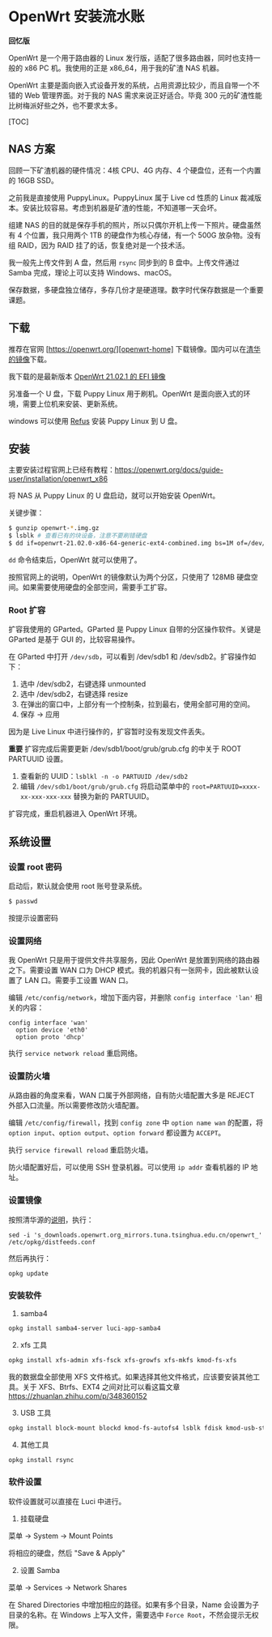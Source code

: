# OpenWrt 安装流水账

**回忆版**

OpenWrt 是一个用于路由器的 Linux 发行版，适配了很多路由器，同时也支持一般的 x86 PC 机。我使用的正是 x86_64，用于我的矿渣 NAS 机器。

OpenWrt 主要是面向嵌入式设备开发的系统，占用资源比较少，而且自带一个不错的 Web 管理界面。对于我的 NAS 需求来说正好适合。毕竟 300 元的矿渣性能比树梅派好些之外，也不要求太多。

[TOC]

## NAS 方案

回顾一下矿渣机器的硬件情况：4核 CPU、4G 内存、4 个硬盘位，还有一个内置的 16GB SSD。

之前我是直接使用 PuppyLinux。PuppyLinux 属于 Live cd 性质的 Linux 裁减版本。安装比较容易。考虑到机器是矿渣的性能，不知道哪一天会坏。

组建 NAS 的目的就是保存手机的照片，所以只偶尔开机上传一下照片。硬盘虽然有 4 个位置，我只用两个 1TB 的硬盘作为核心存储，有一个 500G 放杂物。没有组 RAID，因为 RAID 挂了的话，恢复绝对是一个技术活。

我一般先上传文件到 A 盘，然后用 `rsync` 同步到的 B 盘中。上传文件通过 Samba 完成，理论上可以支持 Windows、macOS。 

保存数据，多硬盘独立储存，多存几份才是硬道理。数字时代保存数据是一个重要课题。

## 下载

推荐在官网 [https://openwrt.org/][openwrt-home] 下载镜像。国内可以在[清华的镜像][openwrt-mirror]下载。

我下载的是最新版本 [OpenWrt 21.02.1 的 EFI 镜像][openwrt-efi-img]

[openwrt-home]: https://openwrt.org/
[openwrt-mirror]: https://mirrors.tuna.tsinghua.edu.cn/openwrt/
[openwrt-efi-img]: https://mirrors.tuna.tsinghua.edu.cn/openwrt/releases/21.02.1/targets/x86/64/openwrt-21.02.1-x86-64-generic-ext4-combined-efi.img.gz

另准备一个 U 盘，下载 Puppy Linux 用于刷机。OpenWrt 是面向嵌入式的环境，需要上位机来安装、更新系统。

[puppy-linux-download]: https://puppylinux.com/index.html#download

windows 可以使用 [Refus](https://rufus.ie/zh/) 安装 Puppy Linux 到 U 盘。

## 安装

主要安装过程官网上已经有教程：https://openwrt.org/docs/guide-user/installation/openwrt_x86

将 NAS 从 Puppy Linux 的 U 盘启动，就可以开始安装 OpenWrt。

关键步骤：

```sh
$ gunzip openwrt-*.img.gz
$ lsblk # 查看已有的块设备，注意不要刷错硬盘
$ dd if=openwrt-21.02.0-x86-64-generic-ext4-combined.img bs=1M of=/dev/sdX # 在我的机器上是 /dev/sdb
```

`dd` 命令结束后，OpenWrt 就可以使用了。

按照官网上的说明，OpenWrt 的镜像默认为两个分区，只使用了 128MB 硬盘空间。如果需要使用硬盘的全部空间，需要手工扩容。

### Root 扩容

扩容我使用的 GParted。GParted 是 Puppy Linux 自带的分区操作软件。关键是 GParted 是基于 GUI 的，比较容易操作。

在 GParted 中打开 `/dev/sdb`，可以看到 /dev/sdb1 和 /dev/sdb2。扩容操作如下：

1. 选中 /dev/sdb2，右键选择 unmounted
2. 选中 /dev/sdb2，右键选择 resize
3. 在弹出的窗口中，上部分有一个控制条，拉到最右，使用全部可用的空间。
4. 保存 -> 应用

因为是 Live Linux 中进行操作的，扩容暂时没有发现文件丢失。

**重要** 扩容完成后需要更新 /dev/sdb1/boot/grub/grub.cfg 的中关于 ROOT PARTUUID 设置。

1. 查看新的 UUID：`lsblkl -n -o PARTUUID /dev/sdb2`
2. 编辑 `/dev/sdb1/boot/grub/grub.cfg` 将启动菜单中的 `root=PARTUUID=xxxx-xx-xxx-xxx-xxx` 替换为新的 PARTUUID。

扩容完成，重启机器进入 OpenWrt 环境。

## 系统设置

### 设置 root 密码

启动后，默认就会使用 root 账号登录系统。

```sh
$ passwd
```

按提示设置密码

### 设置网络

我 OpenWrt 只是用于提供文件共享服务，因此 OpenWrt 是放置到网络的路由器之下。需要设置 WAN 口为 DHCP 模式。我的机器只有一张网卡，因此被默认设置了 LAN 口。需要手工设置 WAN 口。

编辑 `/etc/config/network`，增加下面内容，并删除 `config interface 'lan'` 相关的内容：

```
config interface 'wan'
  option device 'eth0'
  option proto 'dhcp'
```

执行 `service network reload` 重启网络。

### 设置防火墙

从路由器的角度来看，WAN 口属于外部网络，自有防火墙配置大多是 REJECT 外部入口流量。所以需要修改防火墙配置。

编辑 `/etc/config/firewall`，找到 `config zone` 中 `option name wan` 的配置，将 `option input`、`option output`、`option forward` 都设置为 `ACCEPT`。

执行 `service firewall reload` 重启防火墙。

防火墙配置好后，可以使用 SSH 登录机器。可以使用 `ip addr` 查看机器的 IP 地址。

### 设置镜像

按照清华源的[说明][setup-openwrt-mirror]，执行：

```
sed -i 's_downloads.openwrt.org_mirrors.tuna.tsinghua.edu.cn/openwrt_' /etc/opkg/distfeeds.conf
```

[setup-openwrt-mirror]: https://mirrors.tuna.tsinghua.edu.cn/help/openwrt/

然后再执行：

```
opkg update
```

### 安装软件

1. samba4

```sh
opkg install samba4-server luci-app-samba4
```

2. xfs 工具

```sh
opkg install xfs-admin xfs-fsck xfs-growfs xfs-mkfs kmod-fs-xfs
```

我的数据盘全部使用 XFS 文件格式。如果选择其他文件格式，应该要安装其他工具。关于 XFS、Btrfs、EXT4 之间对比可以看这篇文章 https://zhuanlan.zhihu.com/p/348360152

3. USB 工具

```sh
opkg install block-mount blockd kmod-fs-autofs4 lsblk fdisk kmod-usb-storage kmod-usb-storage-uas
```

4. 其他工具

```sh
opkg install rsync
```

### 软件设置

软件设置就可以直接在 Luci 中进行。 

1. 挂载硬盘

菜单 -> System -> Mount Points

将相应的硬盘，然后 "Save & Apply"

2. 设置 Samba

菜单 -> Services -> Network Shares

在 Shared Directories 中增加相应的路径。如果有多个目录，Name 会设置为子目录的名称。在 Windows 上写入文件，需要选中 `Force Root`，不然会提示无权限。

